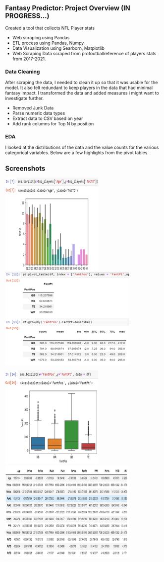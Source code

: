 ## Fantasy Predictor: Project Overview (IN PROGRESS...)
Created a tool that collects NFL Player stats
- Web scraping using Pandas
- ETL process using Pandas, Numpy
- Data Visualization using Searborn, Matplotlib
- Web Scraping
Data scraped from profootballreference of players stats from 2017-2021.

### Data Cleaning
After scraping the data, I needed to clean it up so that it was usable for the model. It also felt redundant to keep players in the data that had minimal fantasy impact. I transformed the data and added measures i might want to investigate further.

- Removed Junk Data
- Parse numeric data types
- Extract data to CSV based on year
- Add rank columns for Top N by position
### EDA
I looked at the distributions of the data and the value counts for the various categorical variables. Below are a few highlights from the pivot tables.
## Screenshots

<img src="https://github.com/Joshduncan89/fantasy_football_stats/blob/master/screenshots/Screenshot6.png?raw=true" width="300" height="300">      <img src="https://github.com/Joshduncan89/fantasy_football_stats/blob/master/screenshots/Screenshot7.png?raw=true" width="400" height="300">

<img src="https://github.com/Joshduncan89/fantasy_football_stats/blob/master/screenshots/Screenshot8.png?raw=true" width="300" height="300">      <img src="https://github.com/Joshduncan89/fantasy_football_stats/blob/master/screenshots/Screenshot9.png?raw=true" width="400" height="300">

